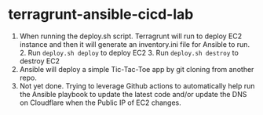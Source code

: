 # terragrunt-ansible-cicd-lab

1. When running the deploy.sh script. Terragrunt will run to deploy EC2 instance and then it will generate an inventory.ini file for Ansible to run.
   2. Run `deploy.sh deploy` to deploy EC2
   3. Run `deploy.sh destroy` to destroy EC2
2. Ansible will deploy a simple Tic-Tac-Toe app by git cloning from another repo.
3. Not yet done. Trying to leverage Github actions to automatically help run the Ansible playbook to update the latest code and/or update the DNS on Cloudflare when the Public IP of EC2 changes.